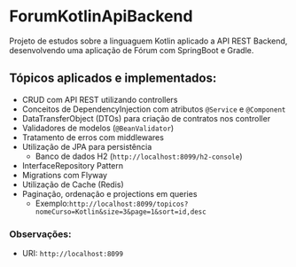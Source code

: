 # ForumKotlinApiBackend
Projeto de estudos sobre a linguaguem Kotlin aplicado a API REST Backend, desenvolvendo uma aplicação de Fórum com SpringBoot e Gradle.

## Tópicos aplicados e implementados:
* CRUD com API REST utilizando controllers 
* Conceitos de DependencyInjection com atributos `@Service` e `@Component`
* DataTransferObject (DTOs) para criação de contratos nos controller
* Validadores de modelos (`@BeanValidator`)
* Tratamento de erros com middlewares
* Utilização de JPA para persistência
  * Banco de dados H2 (`http://localhost:8099/h2-console`)
* InterfaceRepository Pattern
* Migrations com Flyway
* Utilização de Cache (Redis)
* Paginação, ordenação e projections em queries
  * Exemplo:`http://localhost:8099/topicos?nomeCurso=Kotlin&size=3&page=1&sort=id,desc`

### Observações:
* URI: `http://localhost:8099`